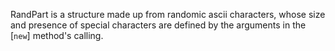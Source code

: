  RandPart is a structure made up from randomic ascii characters, whose size and presence of
 special characters are defined by the arguments in the [`new`] method's calling.
